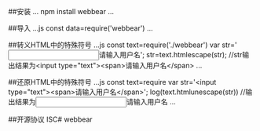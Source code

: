 ##安装
...
npm install webbear
...

##导入
...js
const data=require('webbear')
...

##转义HTML中的特殊符号
...js
const text=require('./webbear')
var str='<input type="text"><span>请输入用户名</span>';
str=text.htmlescape(str);
//str输出结果为&lt;input type=&quot;text&quot;&gt;&lt;span&gt;请输入用户名&lt;/span&gt;
...

##还原HTML中的特殊符号
...js
const text=require
var str='&lt;input type=&quot;text&quot;&gt;&lt;span&gt;请输入用户名&lt;/span&gt;';
log(text.htmlunescape(str))
//输出结果为<input type="text"><span>请输入用户名</span>
...

##开源协议
ISC# webbear

